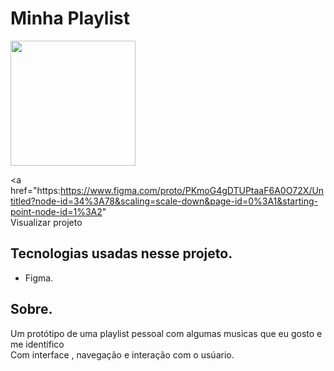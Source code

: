 # Minha Playlist 

<img width = '200px' src = https://user-images.githubusercontent.com/110677780/190754125-8a28cb80-414c-413d-8d65-e7c84ea241db.png
 alt =''>

  <a href="https:https://www.figma.com/proto/PKmoG4gDTUPtaaF6A0O72X/Untitled?node-id=34%3A78&scaling=scale-down&page-id=0%3A1&starting-point-node-id=1%3A2"   
  Visualizar projeto</a>

 <h2>Tecnologias usadas nesse projeto.</h2>
 
 <ul>
  <li>Figma.</li>
</ul>


 <h2>Sobre.</h2>
 
<p>
  Um protótipo de uma playlist pessoal com algumas musicas que eu gosto e me identifico <br>
  Com interface , navegação e interação com o usúario. 
</p> 
